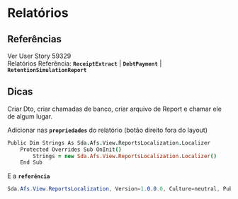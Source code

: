 # Relatórios

## Referências

Ver User Story 59329  
Relatórios Referência: **`ReceiptExtract`** \| **`DebtPayment`** \| **`RetentionSimulationReport`**

## Dicas

Criar Dto, criar chamadas de banco, criar arquivo de Report e chamar ele de algum lugar.

Adicionar nas **`propriedades`** do relatório \(botão direito fora do layout\)

```coffeescript
Public Dim Strings As Sda.Afs.View.ReportsLocalization.Localizer
	Protected Overrides Sub OnInit()
		Strings = new Sda.Afs.View.ReportsLocalization.Localizer()
	End Sub
```

E a **`referência`**

```csharp
Sda.Afs.View.ReportsLocalization, Version=1.0.0.0, Culture=neutral, PublicKeyToken=null
```

